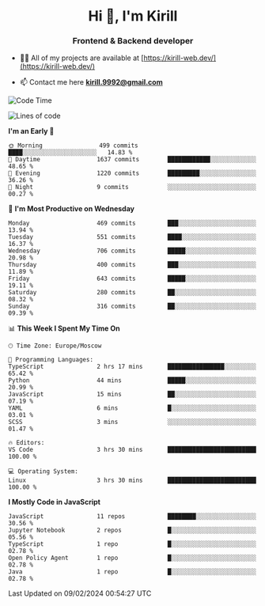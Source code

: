 <h1 align="center">Hi 👋, I'm Kirill</h1>
<h3 align="center">Frontend & Backend developer</h3>

- 👨‍💻 All of my projects are available at [https://kirill-web.dev/](https://kirill-web.dev/)

- 📫 Contact me here **kirill.9992@gmail.com**











<!--START_SECTION:waka-->
![Code Time](http://img.shields.io/badge/Code%20Time-1%2C648%20hrs%205%20mins-blue)

![Lines of code](https://img.shields.io/badge/From%20Hello%20World%20I%27ve%20Written-4.2%20million%20lines%20of%20code-blue)

**I'm an Early 🐤** 

```text
🌞 Morning                499 commits         ████░░░░░░░░░░░░░░░░░░░░░   14.83 % 
🌆 Daytime                1637 commits        ████████████░░░░░░░░░░░░░   48.65 % 
🌃 Evening                1220 commits        █████████░░░░░░░░░░░░░░░░   36.26 % 
🌙 Night                  9 commits           ░░░░░░░░░░░░░░░░░░░░░░░░░   00.27 % 
```
📅 **I'm Most Productive on Wednesday** 

```text
Monday                   469 commits         ███░░░░░░░░░░░░░░░░░░░░░░   13.94 % 
Tuesday                  551 commits         ████░░░░░░░░░░░░░░░░░░░░░   16.37 % 
Wednesday                706 commits         █████░░░░░░░░░░░░░░░░░░░░   20.98 % 
Thursday                 400 commits         ███░░░░░░░░░░░░░░░░░░░░░░   11.89 % 
Friday                   643 commits         █████░░░░░░░░░░░░░░░░░░░░   19.11 % 
Saturday                 280 commits         ██░░░░░░░░░░░░░░░░░░░░░░░   08.32 % 
Sunday                   316 commits         ██░░░░░░░░░░░░░░░░░░░░░░░   09.39 % 
```


📊 **This Week I Spent My Time On** 

```text
🕑︎ Time Zone: Europe/Moscow

💬 Programming Languages: 
TypeScript               2 hrs 17 mins       ████████████████░░░░░░░░░   65.42 % 
Python                   44 mins             █████░░░░░░░░░░░░░░░░░░░░   20.99 % 
JavaScript               15 mins             ██░░░░░░░░░░░░░░░░░░░░░░░   07.19 % 
YAML                     6 mins              █░░░░░░░░░░░░░░░░░░░░░░░░   03.01 % 
SCSS                     3 mins              ░░░░░░░░░░░░░░░░░░░░░░░░░   01.47 % 

🔥 Editors: 
VS Code                  3 hrs 30 mins       █████████████████████████   100.00 % 

💻 Operating System: 
Linux                    3 hrs 30 mins       █████████████████████████   100.00 % 
```

**I Mostly Code in JavaScript** 

```text
JavaScript               11 repos            ████████░░░░░░░░░░░░░░░░░   30.56 % 
Jupyter Notebook         2 repos             █░░░░░░░░░░░░░░░░░░░░░░░░   05.56 % 
TypeScript               1 repo              █░░░░░░░░░░░░░░░░░░░░░░░░   02.78 % 
Open Policy Agent        1 repo              █░░░░░░░░░░░░░░░░░░░░░░░░   02.78 % 
Java                     1 repo              █░░░░░░░░░░░░░░░░░░░░░░░░   02.78 % 
```




 Last Updated on 09/02/2024 00:54:27 UTC
<!--END_SECTION:waka-->
